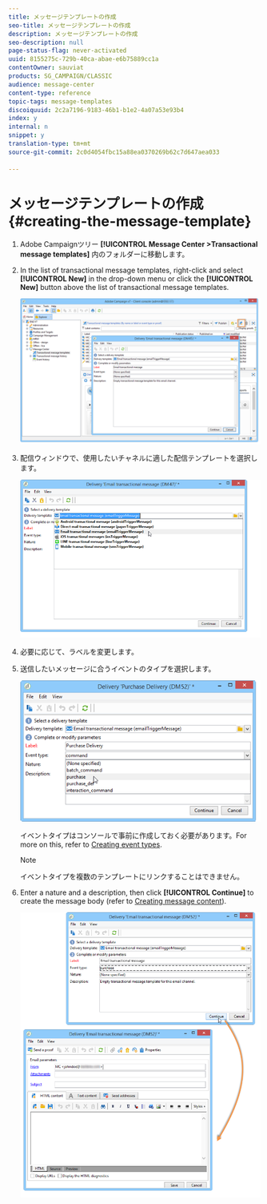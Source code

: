 ```yaml
---
title: メッセージテンプレートの作成
seo-title: メッセージテンプレートの作成
description: メッセージテンプレートの作成
seo-description: null
page-status-flag: never-activated
uuid: 8155275c-729b-40ca-abae-e6b75889cc1a
contentOwner: sauviat
products: SG_CAMPAIGN/CLASSIC
audience: message-center
content-type: reference
topic-tags: message-templates
discoiquuid: 2c2a7196-9183-46b1-b1e2-4a07a53e93b4
index: y
internal: n
snippet: y
translation-type: tm+mt
source-git-commit: 2c0d4054fbc15a88ea0370269b62c7d647aea033

---
```



# メッセージテンプレートの作成{#creating-the-message-template}

1. Adobe Campaignツリー **[!UICONTROL Message Center >Transactional message templates]** 内のフォルダーに移動します。
1. In the list of transactional message templates, right-click and select **[!UICONTROL New]** in the drop-down menu or click the **[!UICONTROL New]** button above the list of transactional message templates.

   ![](assets/messagecenter_create_model_001.png)

1. 配信ウィンドウで、使用したいチャネルに適した配信テンプレートを選択します。

   ![](assets/messagecenter_create_model_002.png)

1. 必要に応じて、ラベルを変更します。
1. 送信したいメッセージに合うイベントのタイプを選択します。

   ![](assets/messagecenter_create_model_003.png)

   イベントタイプはコンソールで事前に作成しておく必要があります。For more on this, refer to [Creating event types](../../message-center/using/creating-event-types.md).

   >[!NOTE]
   >
   >イベントタイプを複数のテンプレートにリンクすることはできません。

1. Enter a nature and a description, then click **[!UICONTROL Continue]** to create the message body (refer to [Creating message content](../../message-center/using/creating-message-content.md)).

   ![](assets/messagecenter_create_model_004.png)

